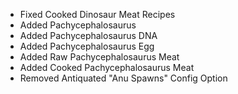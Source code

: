 - Fixed Cooked Dinosaur Meat Recipes
- Added Pachycephalosaurus
- Added Pachycephalosaurus DNA
- Added Pachycephalosaurus Egg
- Added Raw Pachycephalosaurus Meat
- Added Cooked Pachycephalosaurus Meat
- Removed Antiquated "Anu Spawns" Config Option